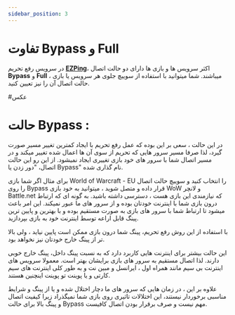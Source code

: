 ```yaml
---
sidebar_position: 3
---
```


# تفاوت Bypass و Full

در سرویس رفع تحریم **[EZPing](https://ezping.ir/)**، اکثر سرویس ها و بازی ها دارای دو حالت اتصال **Bypass** و **Full** میباشند. شما میتوانید با استفاده از سوییچ جلوی هر سرویس یا بازی ، حالت اتصال آن را نیز تعیین کنید.

#عکس


# حالت Bypass : 

در این حالت ، سعی بر این بوده که عمل رفع تحریم با ایجاد کمترین تغییر مسیر صورت گیرد، لذا صرفا مسیر سرور هایی که تحریم از سوی آن ها اعمال شده تغییر میکند و در مسیر اتصال شما با سرور های خود بازی تغییری ایجاد نمیشود. از این رو این حالت اتصال، "دور زدن یا Bypass" نام گذاری شده.

برای مثال اگر شما بازی World of Warcraft - EU را انتخاب کنید و سوییچ حالت اتصال را روی Bypass قرار داده و متصل شوید ، میتوانید به خود بازی WoW و لانچر Battle.net که نیازمندی این بازی هست ، دسترسی داشته باشید. به گونه ای که ارتباط درون بازی شما با اینترنت خودتان بوده و از سرور های ما عبور نمیکند. این امر باعث میشود تا ارتباط شما با سرور های بازی به صورت مستقیم بوده و با بهترین و پایین ترین پینگ قابل اراعه توسط اینترنت خود به بازی بپردازید.

با استفاده از این روش رفع تحریم، پینگ شما درون بازی ممکن است پایین نیاید ، ولی بالا تر از پینگ خارج خودتان نیز نخواهد بود.

این حالت بیشتر برای اینترنت هایی کاربرد دارد که به نسبت پینگ داخل، پینگ خارج خوبی دارند. لذا اتصال مستقیم به سرور های بازی برایشان بهتر است. معمولا سرویس های اینترنت بی سیم مانند همراه اول ، ایرانسل و مبین نت و به طور کلی اینترنت های سیم کارتی و یا پوینت تو پوینت اینچنین هستند. 

علاوه بر این ، در زمان هایی که سرور های ما دچار اختلال شده و یا از پینگ و شرایط مناسبی برخوردار نیستند، این اختلالات تاثیری روی بازی شما نمیگذراد زیرا کیفیت اتصال و پینگ بالا برای حالت Bypass مهم نیست و صرف برقرار بودن اتصال کافیست.

